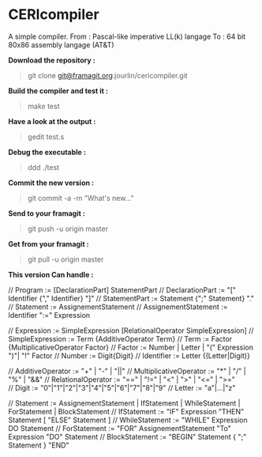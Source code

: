 # CERIcompiler

A simple compiler.
From : Pascal-like imperative LL(k) langage
To : 64 bit 80x86 assembly langage (AT&T)

**Download the repository :**

> git clone git@framagit.org:jourlin/cericompiler.git

**Build the compiler and test it :**

> make test

**Have a look at the output :**

> gedit test.s

**Debug the executable :**

> ddd ./test

**Commit the new version :**

> git commit -a -m "What's new..."

**Send to your framagit :**

> git push -u origin master

**Get from your framagit :**

> git pull -u origin master

**This version Can handle :**

// Program := [DeclarationPart] StatementPart
// DeclarationPart := "[" Identifier {"," Identifier} "]"
// StatementPart := Statement {";" Statement} "."
// Statement := AssignementStatement
// AssignementStatement := Identifier ":=" Expression

// Expression := SimpleExpression [RelationalOperator SimpleExpression]
// SimpleExpression := Term {AdditiveOperator Term}
// Term := Factor {MultiplicativeOperator Factor}
// Factor := Number | Letter | "(" Expression ")"| "!" Factor
// Number := Digit{Digit}
// Identifier := Letter {(Letter|Digit)}

// AdditiveOperator := "+" | "-" | "||"
// MultiplicativeOperator := "*" | "/" | "%" | "&&"
// RelationalOperator := "==" | "!=" | "<" | ">" | "<=" | ">="  
// Digit := "0"|"1"|"2"|"3"|"4"|"5"|"6"|"7"|"8"|"9"
// Letter := "a"|...|"z"

// Statement := AssignementStatement | IfStatement | WhileStatement | ForStatement | BlockStatement
// IfStatement := "IF" Expression "THEN" Statement [ "ELSE" Statement ]
// WhileStatement := "WHILE" Expression DO Statement
// ForStatement := "FOR" AssignementStatement "To" Expression "DO" Statement
// BlockStatement := "BEGIN" Statement { ";" Statement } "END"